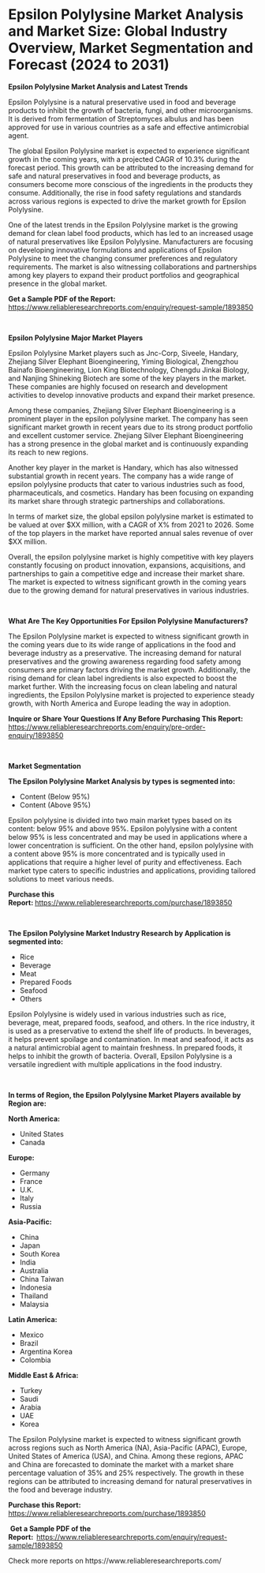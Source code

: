 <p><h1>Epsilon Polylysine Market Analysis and Market Size: Global Industry Overview, Market Segmentation and Forecast (2024 to 2031)</h1></p><p><strong>Epsilon Polylysine Market Analysis and Latest Trends</strong></p>
<p><p>Epsilon Polylysine is a natural preservative used in food and beverage products to inhibit the growth of bacteria, fungi, and other microorganisms. It is derived from fermentation of Streptomyces albulus and has been approved for use in various countries as a safe and effective antimicrobial agent.</p><p>The global Epsilon Polylysine market is expected to experience significant growth in the coming years, with a projected CAGR of 10.3% during the forecast period. This growth can be attributed to the increasing demand for safe and natural preservatives in food and beverage products, as consumers become more conscious of the ingredients in the products they consume. Additionally, the rise in food safety regulations and standards across various regions is expected to drive the market growth for Epsilon Polylysine.</p><p>One of the latest trends in the Epsilon Polylysine market is the growing demand for clean label food products, which has led to an increased usage of natural preservatives like Epsilon Polylysine. Manufacturers are focusing on developing innovative formulations and applications of Epsilon Polylysine to meet the changing consumer preferences and regulatory requirements. The market is also witnessing collaborations and partnerships among key players to expand their product portfolios and geographical presence in the global market.</p></p>
<p><strong>Get a Sample PDF of the Report:&nbsp;</strong> <a href="https://www.reliableresearchreports.com/enquiry/request-sample/1893850">https://www.reliableresearchreports.com/enquiry/request-sample/1893850</a></p>
<p>&nbsp;</p>
<p><strong>Epsilon Polylysine Major Market Players</strong></p>
<p><p>Epsilon Polylysine Market players such as Jnc-Corp, Siveele, Handary, Zhejiang Silver Elephant Bioengineering, Yiming Biological, Zhengzhou Bainafo Bioengineering, Lion King Biotechnology, Chengdu Jinkai Biology, and Nanjing Shineking Biotech are some of the key players in the market. These companies are highly focused on research and development activities to develop innovative products and expand their market presence.</p><p>Among these companies, Zhejiang Silver Elephant Bioengineering is a prominent player in the epsilon polylysine market. The company has seen significant market growth in recent years due to its strong product portfolio and excellent customer service. Zhejiang Silver Elephant Bioengineering has a strong presence in the global market and is continuously expanding its reach to new regions.</p><p>Another key player in the market is Handary, which has also witnessed substantial growth in recent years. The company has a wide range of epsilon polylysine products that cater to various industries such as food, pharmaceuticals, and cosmetics. Handary has been focusing on expanding its market share through strategic partnerships and collaborations.</p><p>In terms of market size, the global epsilon polylysine market is estimated to be valued at over $XX million, with a CAGR of X% from 2021 to 2026. Some of the top players in the market have reported annual sales revenue of over $XX million.</p><p>Overall, the epsilon polylysine market is highly competitive with key players constantly focusing on product innovation, expansions, acquisitions, and partnerships to gain a competitive edge and increase their market share. The market is expected to witness significant growth in the coming years due to the growing demand for natural preservatives in various industries.</p></p>
<p>&nbsp;</p>
<p><strong>What Are The Key Opportunities For Epsilon Polylysine Manufacturers?</strong></p>
<p><p>The Epsilon Polylysine market is expected to witness significant growth in the coming years due to its wide range of applications in the food and beverage industry as a preservative. The increasing demand for natural preservatives and the growing awareness regarding food safety among consumers are primary factors driving the market growth. Additionally, the rising demand for clean label ingredients is also expected to boost the market further. With the increasing focus on clean labeling and natural ingredients, the Epsilon Polylysine market is projected to experience steady growth, with North America and Europe leading the way in adoption.</p></p>
<p><strong>Inquire or Share Your Questions If Any Before Purchasing This Report:</strong> <a href="https://www.reliableresearchreports.com/enquiry/pre-order-enquiry/1893850">https://www.reliableresearchreports.com/enquiry/pre-order-enquiry/1893850</a></p>
<p>&nbsp;</p>
<p><strong>Market Segmentation</strong></p>
<p><strong>The Epsilon Polylysine Market Analysis by types is segmented into:</strong></p>
<p><ul><li>Content (Below 95%)</li><li>Content (Above 95%)</li></ul></p>
<p><p>Epsilon polylysine is divided into two main market types based on its content: below 95% and above 95%. Epsilon polylysine with a content below 95% is less concentrated and may be used in applications where a lower concentration is sufficient. On the other hand, epsilon polylysine with a content above 95% is more concentrated and is typically used in applications that require a higher level of purity and effectiveness. Each market type caters to specific industries and applications, providing tailored solutions to meet various needs.</p></p>
<p><strong>Purchase this Report:&nbsp;</strong><a href="https://www.reliableresearchreports.com/purchase/1893850">https://www.reliableresearchreports.com/purchase/1893850</a></p>
<p>&nbsp;</p>
<p><strong>The Epsilon Polylysine Market Industry Research by Application is segmented into:</strong></p>
<p><ul><li>Rice</li><li>Beverage</li><li>Meat</li><li>Prepared Foods</li><li>Seafood</li><li>Others</li></ul></p>
<p><p>Epsilon Polylysine is widely used in various industries such as rice, beverage, meat, prepared foods, seafood, and others. In the rice industry, it is used as a preservative to extend the shelf life of products. In beverages, it helps prevent spoilage and contamination. In meat and seafood, it acts as a natural antimicrobial agent to maintain freshness. In prepared foods, it helps to inhibit the growth of bacteria. Overall, Epsilon Polylysine is a versatile ingredient with multiple applications in the food industry.</p></p>
<p>&nbsp;</p>
<p><strong>In terms of Region, the Epsilon Polylysine Market Players available by Region are:</strong></p>
<p>
    <p> <strong> North America: </strong>
        <ul>
            <li>United States</li>
            <li>Canada</li>
        </ul>
        </p> 
    <p> <strong> Europe: </strong>
        <ul>
            <li>Germany</li>
            <li>France</li>
            <li>U.K.</li>
            <li>Italy</li>
            <li>Russia</li>
        </ul>
        </p> 
    <p> <strong> Asia-Pacific: </strong>
        <ul>
            <li>China</li>
            <li>Japan</li>
            <li>South Korea</li>
            <li>India</li>
            <li>Australia</li>
            <li>China Taiwan</li>
            <li>Indonesia</li>
            <li>Thailand</li>
            <li>Malaysia</li>
        </ul>
        </p> 
    <p> <strong> Latin America: </strong>
        <ul>
            <li>Mexico</li>
            <li>Brazil</li>
            <li>Argentina Korea</li>
            <li>Colombia</li>
        </ul>
        </p> 
    <p> <strong> Middle East & Africa: </strong>
        <ul>
            <li>Turkey</li>
            <li>Saudi</li>
            <li>Arabia</li>
            <li>UAE</li>
            <li>Korea</li>
        </ul>
    </p>
    </p>
<p><p>The Epsilon Polylysine market is expected to witness significant growth across regions such as North America (NA), Asia-Pacific (APAC), Europe, United States of America (USA), and China. Among these regions, APAC and China are forecasted to dominate the market with a market share percentage valuation of 35% and 25% respectively. The growth in these regions can be attributed to increasing demand for natural preservatives in the food and beverage industry.</p></p>
<p><strong>Purchase this Report: </strong><a href="https://www.reliableresearchreports.com/purchase/1893850">https://www.reliableresearchreports.com/purchase/1893850</a></p>
<p>&nbsp;<strong>Get a Sample PDF of the Report:&nbsp;&nbsp;</strong><a href="https://www.reliableresearchreports.com/enquiry/request-sample/1893850">https://www.reliableresearchreports.com/enquiry/request-sample/1893850</a></p>
<p><strong></strong></p>
<p>Check more reports on https://www.reliableresearchreports.com/</p>